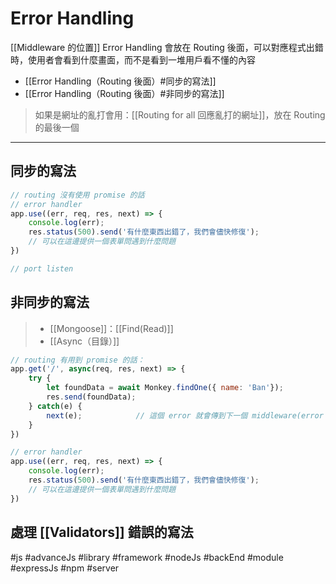 # Error Handling
[[Middleware 的位置]]
Error Handling 會放在 Routing 後面，可以對應程式出錯時，使用者會看到什麼畫面，而不是看到一堆用戶看不懂的內容

- [[Error Handling（Routing 後面）#同步的寫法]]
- [[Error Handling（Routing 後面）#非同步的寫法]]


> 如果是網址的亂打會用：[[Routing for all 回應亂打的網址]]，放在 Routing 的最後一個

---

## 同步的寫法
```js
// routing 沒有使用 promise 的話
// error handler
app.use((err, req, res, next) => {
	console.log(err);
	res.status(500).send('有什麼東西出錯了，我們會儘快修復');
	// 可以在這邊提供一個表單問遇到什麼問題
})

// port listen
```

## 非同步的寫法
>- [[Mongoose]]：[[Find(Read)]]
>- [[Async（目錄）]]
```js
// routing 有用到 promise 的話：
app.get('/', async(req, res, next) => {
	try {
		let foundData = await Monkey.findOne({ name: 'Ban'});
		res.send(foundData);
	} catch(e) {
		next(e);			// 這個 error 就會傳到下一個 middleware(error handler)
	}
})

// error handler
app.use((err, req, res, next) => {
	console.log(err);
	res.status(500).send('有什麼東西出錯了，我們會儘快修復');
	// 可以在這邊提供一個表單問遇到什麼問題
})

```

## 處理 [[Validators]] 錯誤的寫法

#js #advanceJs #library #framework #nodeJs #backEnd #module #expressJs #npm #server 